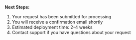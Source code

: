 **Next Steps:**
1. Your request has been submitted for processing
2. You will receive a confirmation email shortly
3. Estimated deployment time: 2-4 weeks
4. Contact support if you have questions about your request
